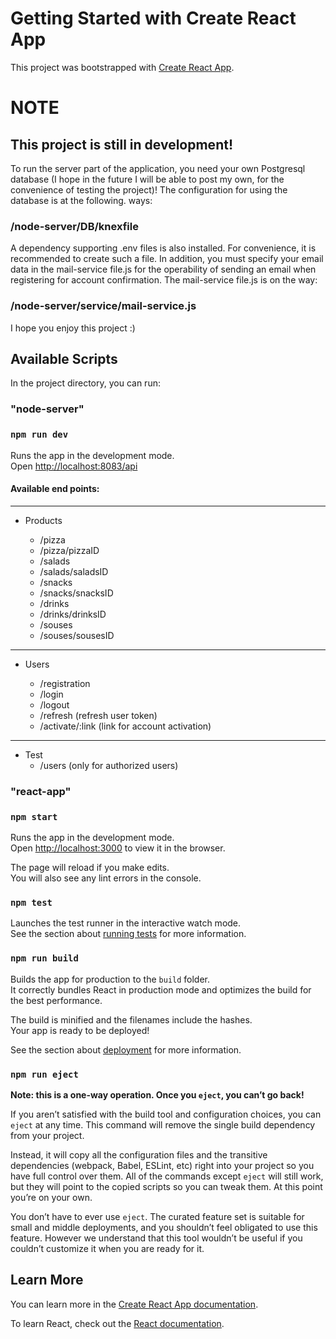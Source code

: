 # Getting Started with Create React App

This project was bootstrapped with [Create React App](https://github.com/facebook/create-react-app).

# NOTE

## This project is still in development!

To run the server part of the application, you need your own Postgresql database (I hope in the future I will be able to post my own, for the convenience of testing the project)! The configuration for using the database is at the following. ways:

### /node-server/DB/knexfile

A dependency supporting .env files is also installed. For convenience, it is recommended to create such a file.
In addition, you must specify your email data in the mail-service file.js for the operability of sending an email when registering for account confirmation.
The mail-service file.js is on the way:

### /node-server/service/mail-service.js

I hope you enjoy this project :)

## Available Scripts

In the project directory, you can run:

### "node-server"

### `npm run dev`

Runs the app in the development mode.\
Open [http://localhost:8083/api](http://localhost:8083/api)

#### Available end points:

---

- Products

  - /pizza
  - /pizza/pizzaID
  - /salads
  - /salads/saladsID
  - /snacks
  - /snacks/snacksID
  - /drinks
  - /drinks/drinksID
  - /souses
  - /souses/sousesID

---

- Users

    - /registration
    - /login
    - /logout
    - /refresh (refresh user token)
    - /activate/:link (link for account activation)

---

- Test
  - /users (only for authorized users)

### "react-app"

### `npm start`

Runs the app in the development mode.\
Open [http://localhost:3000](http://localhost:3000) to view it in the browser.

The page will reload if you make edits.\
You will also see any lint errors in the console.

### `npm test`

Launches the test runner in the interactive watch mode.\
See the section about [running tests](https://facebook.github.io/create-react-app/docs/running-tests) for more information.

### `npm run build`

Builds the app for production to the `build` folder.\
It correctly bundles React in production mode and optimizes the build for the best performance.

The build is minified and the filenames include the hashes.\
Your app is ready to be deployed!

See the section about [deployment](https://facebook.github.io/create-react-app/docs/deployment) for more information.

### `npm run eject`

**Note: this is a one-way operation. Once you `eject`, you can’t go back!**

If you aren’t satisfied with the build tool and configuration choices, you can `eject` at any time. This command will remove the single build dependency from your project.

Instead, it will copy all the configuration files and the transitive dependencies (webpack, Babel, ESLint, etc) right into your project so you have full control over them. All of the commands except `eject` will still work, but they will point to the copied scripts so you can tweak them. At this point you’re on your own.

You don’t have to ever use `eject`. The curated feature set is suitable for small and middle deployments, and you shouldn’t feel obligated to use this feature. However we understand that this tool wouldn’t be useful if you couldn’t customize it when you are ready for it.

## Learn More

You can learn more in the [Create React App documentation](https://facebook.github.io/create-react-app/docs/getting-started).

To learn React, check out the [React documentation](https://reactjs.org/).
